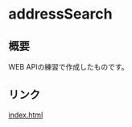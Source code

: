 # addressSearch
## 概要
WEB APIの練習で作成したものです。<br>
## リンク
[index.html](https://hosoya17.github.io/addressSearch/)
